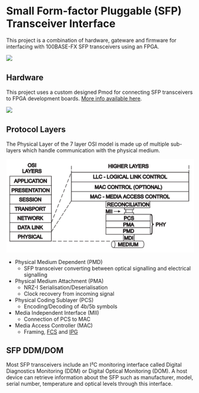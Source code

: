# Small Form-factor Pluggable (SFP) Transceiver Interface

This project is a combination of hardware, gateware and firmware for interfacing with 100BASE-FX SFP transceivers using an FPGA.

![](https://vksdr.com/bl-content/uploads/pages/8e5fdb2eaf58946d4c3950c0f26ec6d4/sfp.png)


## Hardware
This project uses a custom designed Pmod for connecting SFP transceivers to FPGA development boards. [More info available here](https://vksdr.com/pmod#sfp).

![](https://pbs.twimg.com/media/EuLglpbVcAQRnrV?format=jpg&name=large)


## Protocol Layers
The Physical Layer of the 7 layer OSI model is made up of multiple sub-layers which handle communication with the physical medium.

![](docs/phy-layers.png)

 - Physical Medium Dependent (PMD)
   - SFP transceiver converting between optical signalling and electrical signalling
 - Physical Medium Attachment (PMA)
   - NRZ-I Serialisation/Deserialisation
   - Clock recovery from incoming signal
 - Physical Coding Sublayer (PCS)
   - Encoding/Decoding of 4b/5b symbols
 - Media Independent Interface (MII)
   - Connection of PCS to MAC
 - Media Access Controller (MAC)
   - Framing, [FCS](https://en.wikipedia.org/wiki/Frame_check_sequence) and [IPG](https://en.wikipedia.org/wiki/Interpacket_gap)


## SFP DDM/DOM 
Most SFP transceivers include an I²C monitoring interface called Digital Diagnostics Monitoring (DDM) or Digital Optical Monitoring (DOM). A host device can retrieve information about the SFP such as manufacturer, model, serial number, temperature and optical levels through this interface.

